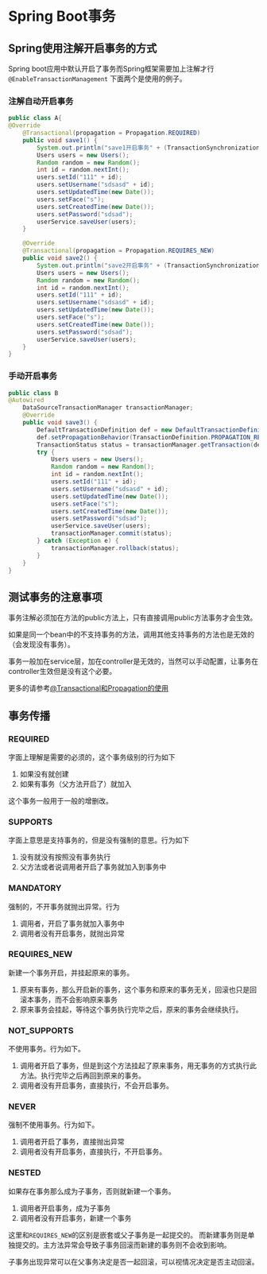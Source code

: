 # Spring Boot事务

## Spring使用注解开启事务的方式

Spring boot应用中默认开启了事务而Spring框架需要加上注解才行`@EnableTransactionManagement`
下面两个是使用的例子。

### 注解自动开启事务
```java
public class A{
@Override
    @Transactional(propagation = Propagation.REQUIRED)
    public void save1() {
        System.out.println("save1开启事务" + (TransactionSynchronizationManager.isActualTransactionActive() ? "是" : "否"));
        Users users = new Users();
        Random random = new Random();
        int id = random.nextInt();
        users.setId("111" + id);
        users.setUsername("sdsasd" + id);
        users.setUpdatedTime(new Date());
        users.setFace("s");
        users.setCreatedTime(new Date());
        users.setPassword("sdsad");
        userService.saveUser(users);
    }

    @Override
    @Transactional(propagation = Propagation.REQUIRES_NEW)
    public void save2() {
        System.out.println("save2开启事务" + (TransactionSynchronizationManager.isActualTransactionActive() ? "是" : "否"));
        Users users = new Users();
        Random random = new Random();
        int id = random.nextInt();
        users.setId("111" + id);
        users.setUsername("sdsasd" + id);
        users.setUpdatedTime(new Date());
        users.setFace("s");
        users.setCreatedTime(new Date());
        users.setPassword("sdsad");
        userService.saveUser(users);
    }
}
```

### 手动开启事务
```java
public class B
@Autowired
    DataSourceTransactionManager transactionManager;
    @Override
    public void save3() {
        DefaultTransactionDefinition def = new DefaultTransactionDefinition();
        def.setPropagationBehavior(TransactionDefinition.PROPAGATION_REQUIRES_NEW); // 事物隔离级别
        TransactionStatus status = transactionManager.getTransaction(def);// 事务状态
        try {
            Users users = new Users();
            Random random = new Random();
            int id = random.nextInt();
            users.setId("111" + id);
            users.setUsername("sdsasd" + id);
            users.setUpdatedTime(new Date());
            users.setFace("s");
            users.setCreatedTime(new Date());
            users.setPassword("sdsad");
            userService.saveUser(users);
            transactionManager.commit(status);
        } catch (Exception e) {
            transactionManager.rollback(status);
        }
    }
}
```

## 测试事务的注意事项
事务注解必须加在方法的public方法上，只有直接调用public方法事务才会生效。

如果是同一个bean中的不支持事务的方法，调用其他支持事务的方法也是无效的（会发现没有事务）。

事务一般加在service层，加在controller是无效的，当然可以手动配置，让事务在controller生效但是没有这个必要。

更多的请参考[@Transactional和Propagation的使用](https://blog.csdn.net/scgyus/article/details/105141107)

## 事务传播

### REQUIRED

字面上理解是需要的必须的，这个事务级别的行为如下
1. 如果没有就创建
2. 如果有事务（父方法开启了）就加入

这个事务一般用于一般的增删改。

### SUPPORTS

字面上意思是支持事务的，但是没有强制的意思。行为如下
1. 没有就没有按照没有事务执行
2. 父方法或者说调用者开启了事务就加入到事务中

### MANDATORY
强制的，不开事务就抛出异常。行为
1. 调用者，开启了事务就加入事务中
2. 调用者没有开启事务，就抛出异常

### REQUIRES_NEW
新建一个事务开启，并挂起原来的事务。
1. 原来有事务，那么开启新的事务，这个事务和原来的事务无关，回滚也只是回滚本事务，而不会影响原来事务
2. 原来事务会挂起，等待这个事务执行完毕之后，原来的事务会继续执行。

### NOT_SUPPORTS
不使用事务。行为如下。
1. 调用者开启了事务，但是到这个方法挂起了原来事务，用无事务的方式执行此方法。执行完毕之后再回到原来的事务。
2. 调用者没有开启事务，直接执行，不会开启事务。

### NEVER
强制不使用事务。行为如下。
1. 调用者开启了事务，直接抛出异常
2. 调用者没有开启事务，直接执行，不开启事务。

### NESTED
如果存在事务那么成为子事务，否则就新建一个事务。
1. 调用者开启事务，成为子事务
2. 调用者没有开启事务，新建一个事务

这里和`REQUIRES_NEW`的区别是嵌套或父子事务是一起提交的。
而新建事务则是单独提交的。主方法异常会导致子事务回滚而新建的事务则不会收到影响。

子事务出现异常可以在父事务决定是否一起回滚，可以视情况决定是否主动回滚。

